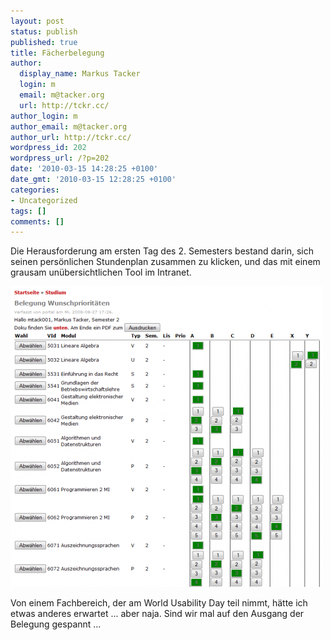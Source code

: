 ```yaml
---
layout: post
status: publish
published: true
title: Fächerbelegung
author:
  display_name: Markus Tacker
  login: m
  email: m@tacker.org
  url: http://tckr.cc/
author_login: m
author_email: m@tacker.org
author_url: http://tckr.cc/
wordpress_id: 202
wordpress_url: /?p=202
date: '2010-03-15 14:28:25 +0100'
date_gmt: '2010-03-15 12:28:25 +0100'
categories:
- Uncategorized
tags: []
comments: []
---
```

<p>Die Herausforderung am ersten Tag des 2. Semesters bestand darin, sich seinen persönlichen Stundenplan zusammen zu klicken, und das mit einem grausam unübersichtlichen Tool im Intranet.</p>
<p><a href="/uploads/2010/03/2010-03-15-004.png"><img src="/uploads/2010/03/2010-03-15-004-500x481.png" alt="" title="Fächerbelegung" width="500" height="481" class="aligncenter size-medium wp-image-203" /></a></p>
<p>Von einem Fachbereich, der am World Usability Day teil nimmt, hätte ich etwas anderes erwartet ... aber naja. Sind wir mal auf den Ausgang der Belegung gespannt ...</p>

